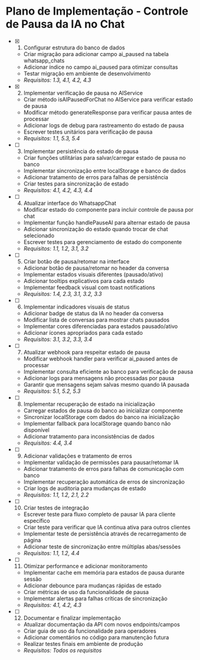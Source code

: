 # Plano de Implementação - Controle de Pausa da IA no Chat

- [x] 1. Configurar estrutura do banco de dados


  - Criar migração para adicionar campo ai_paused na tabela whatsapp_chats
  - Adicionar índice no campo ai_paused para otimizar consultas
  - Testar migração em ambiente de desenvolvimento
  - _Requisitos: 1.3, 4.1, 4.2, 4.3_

- [x] 2. Implementar verificação de pausa no AIService


  - Criar método isAIPausedForChat no AIService para verificar estado de pausa
  - Modificar método generateResponse para verificar pausa antes de processar
  - Adicionar logs de debug para rastreamento do estado de pausa
  - Escrever testes unitários para verificação de pausa
  - _Requisitos: 1.1, 5.3, 5.4_

- [ ] 3. Implementar persistência do estado de pausa
  - Criar funções utilitárias para salvar/carregar estado de pausa no banco
  - Implementar sincronização entre localStorage e banco de dados
  - Adicionar tratamento de erros para falhas de persistência
  - Criar testes para sincronização de estado
  - _Requisitos: 4.1, 4.2, 4.3, 4.4_

- [ ] 4. Atualizar interface do WhatsappChat
  - Modificar estado do componente para incluir controle de pausa por chat
  - Implementar função handlePauseAI para alternar estado de pausa
  - Adicionar sincronização do estado quando trocar de chat selecionado
  - Escrever testes para gerenciamento de estado do componente
  - _Requisitos: 1.1, 1.2, 3.1, 3.2_

- [ ] 5. Criar botão de pausa/retomar na interface
  - Adicionar botão de pausa/retomar no header da conversa
  - Implementar estados visuais diferentes (pausado/ativo)
  - Adicionar tooltips explicativos para cada estado
  - Implementar feedback visual com toast notifications
  - _Requisitos: 1.4, 2.3, 3.1, 3.2, 3.3_

- [ ] 6. Implementar indicadores visuais de status
  - Adicionar badge de status da IA no header da conversa
  - Modificar lista de conversas para mostrar chats pausados
  - Implementar cores diferenciadas para estados pausado/ativo
  - Adicionar ícones apropriados para cada estado
  - _Requisitos: 3.1, 3.2, 3.3, 3.4_

- [ ] 7. Atualizar webhook para respeitar estado de pausa
  - Modificar webhook handler para verificar ai_paused antes de processar
  - Implementar consulta eficiente ao banco para verificação de pausa
  - Adicionar logs para mensagens não processadas por pausa
  - Garantir que mensagens sejam salvas mesmo quando IA pausada
  - _Requisitos: 5.1, 5.2, 5.3_

- [ ] 8. Implementar recuperação de estado na inicialização
  - Carregar estados de pausa do banco ao inicializar componente
  - Sincronizar localStorage com dados do banco na inicialização
  - Implementar fallback para localStorage quando banco não disponível
  - Adicionar tratamento para inconsistências de dados
  - _Requisitos: 4.4, 3.4_

- [ ] 9. Adicionar validações e tratamento de erros
  - Implementar validação de permissões para pausar/retomar IA
  - Adicionar tratamento de erros para falhas de comunicação com banco
  - Implementar recuperação automática de erros de sincronização
  - Criar logs de auditoria para mudanças de estado
  - _Requisitos: 1.1, 1.2, 2.1, 2.2_

- [ ] 10. Criar testes de integração
  - Escrever teste para fluxo completo de pausar IA para cliente específico
  - Criar teste para verificar que IA continua ativa para outros clientes
  - Implementar teste de persistência através de recarregamento de página
  - Adicionar teste de sincronização entre múltiplas abas/sessões
  - _Requisitos: 1.1, 1.2, 4.4_

- [ ] 11. Otimizar performance e adicionar monitoramento
  - Implementar cache em memória para estados de pausa durante sessão
  - Adicionar debounce para mudanças rápidas de estado
  - Criar métricas de uso da funcionalidade de pausa
  - Implementar alertas para falhas críticas de sincronização
  - _Requisitos: 4.1, 4.2, 4.3_

- [ ] 12. Documentar e finalizar implementação
  - Atualizar documentação da API com novos endpoints/campos
  - Criar guia de uso da funcionalidade para operadores
  - Adicionar comentários no código para manutenção futura
  - Realizar testes finais em ambiente de produção
  - _Requisitos: Todos os requisitos_